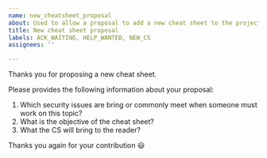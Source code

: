 ```yaml
---
name: new_cheatsheet_proposal
about: Used to allow a proposal to add a new cheat sheet to the project
title: New cheat sheet proposal
labels: ACK_WAITING, HELP_WANTED, NEW_CS
assignees: ''

---
```


Thanks you for proposing a new cheat sheet.

Please provides the following information about your proposal:

1. Which security issues are bring or commonly meet when someone must work on this topic?
2. What is the objective of the cheat sheet?
3. What the CS will bring to the reader?

Thanks you again for your contribution :smiley:
